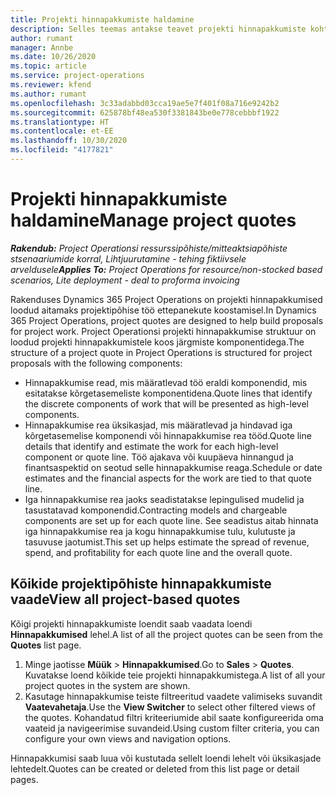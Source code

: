 ```yaml
---
title: Projekti hinnapakkumiste haldamine
description: Selles teemas antakse teavet projekti hinnapakkumiste kohta.
author: rumant
manager: Annbe
ms.date: 10/26/2020
ms.topic: article
ms.service: project-operations
ms.reviewer: kfend
ms.author: rumant
ms.openlocfilehash: 3c33adabbd03cca19ae5e7f401f08a716e9242b2
ms.sourcegitcommit: 625878bf48ea530f3381843be0e778cebbbf1922
ms.translationtype: HT
ms.contentlocale: et-EE
ms.lasthandoff: 10/30/2020
ms.locfileid: "4177821"
---
```

# <a name="manage-project-quotes"></a><span data-ttu-id="2e70f-103">Projekti hinnapakkumiste haldamine</span><span class="sxs-lookup"><span data-stu-id="2e70f-103">Manage project quotes</span></span>

<span data-ttu-id="2e70f-104">_**Rakendub:** Project Operationsi ressurssipõhiste/mitteaktsiapõhiste stsenaariumide korral,  Lihtjuurutamine - tehing fiktiivsele arveldusele_</span><span class="sxs-lookup"><span data-stu-id="2e70f-104">_**Applies To:** Project Operations for resource/non-stocked based scenarios, Lite deployment - deal to proforma invoicing_</span></span>

<span data-ttu-id="2e70f-105">Rakenduses Dynamics 365 Project Operations on projekti hinnapakkumised loodud aitamaks projektipõhise töö ettepanekute koostamisel.</span><span class="sxs-lookup"><span data-stu-id="2e70f-105">In Dynamics 365 Project Operations, project quotes are designed to help build proposals for project work.</span></span> <span data-ttu-id="2e70f-106">Project Operationsi projekti hinnapakkumise struktuur on loodud projekti hinnapakkumistele koos järgmiste komponentidega.</span><span class="sxs-lookup"><span data-stu-id="2e70f-106">The structure of a project quote in Project Operations is structured for project proposals with the following components:</span></span>

  - <span data-ttu-id="2e70f-107">Hinnapakkumise read, mis määratlevad töö eraldi komponendid, mis esitatakse kõrgetasemeliste komponentidena.</span><span class="sxs-lookup"><span data-stu-id="2e70f-107">Quote lines that identify the discrete components of work that will be presented as high-level components.</span></span>
  - <span data-ttu-id="2e70f-108">Hinnapakkumise rea üksikasjad, mis määratlevad ja hindavad iga kõrgetasemelise komponendi või hinnapakkumise rea tööd.</span><span class="sxs-lookup"><span data-stu-id="2e70f-108">Quote line details that identify and estimate the work for each high-level component or quote line.</span></span> <span data-ttu-id="2e70f-109">Töö ajakava või kuupäeva hinnangud ja finantsaspektid on seotud selle hinnapakkumise reaga.</span><span class="sxs-lookup"><span data-stu-id="2e70f-109">Schedule or date estimates and the financial aspects for the work are tied to that quote line.</span></span>
  - <span data-ttu-id="2e70f-110">Iga hinnapakkumise rea jaoks seadistatakse lepingulised mudelid ja tasustatavad komponendid.</span><span class="sxs-lookup"><span data-stu-id="2e70f-110">Contracting models and chargeable components are set up for each quote line.</span></span> <span data-ttu-id="2e70f-111">See seadistus aitab hinnata iga hinnapakkumise rea ja kogu hinnapakkumise tulu, kulutuste ja tasuvuse jaotumist.</span><span class="sxs-lookup"><span data-stu-id="2e70f-111">This set up helps estimate the spread of revenue, spend, and profitability for each quote line and the overall quote.</span></span>

## <a name="view-all-project-based-quotes"></a><span data-ttu-id="2e70f-112">Kõikide projektipõhiste hinnapakkumiste vaade</span><span class="sxs-lookup"><span data-stu-id="2e70f-112">View all project-based quotes</span></span>

<span data-ttu-id="2e70f-113">Kõigi projekti hinnapakkumiste loendit saab vaadata loendi **Hinnapakkumised** lehel.</span><span class="sxs-lookup"><span data-stu-id="2e70f-113">A list of all the project quotes can be seen from the **Quotes** list page.</span></span> 

1. <span data-ttu-id="2e70f-114">Minge jaotisse **Müük** > **Hinnapakkumised**.</span><span class="sxs-lookup"><span data-stu-id="2e70f-114">Go to **Sales** > **Quotes**.</span></span> <span data-ttu-id="2e70f-115">Kuvatakse loend kõikide teie projekti hinnapakkumistega.</span><span class="sxs-lookup"><span data-stu-id="2e70f-115">A list of all your project quotes in the system are shown.</span></span> 
2. <span data-ttu-id="2e70f-116">Kasutage hinnapakkumise teiste filtreeritud vaadete valimiseks suvandit **Vaatevahetaja**.</span><span class="sxs-lookup"><span data-stu-id="2e70f-116">Use the **View Switcher** to select other filtered views of the quotes.</span></span> <span data-ttu-id="2e70f-117">Kohandatud filtri kriteeriumide abil saate konfigureerida oma vaateid ja navigeerimise suvandeid.</span><span class="sxs-lookup"><span data-stu-id="2e70f-117">Using custom filter criteria, you can configure your own views and navigation options.</span></span>

<span data-ttu-id="2e70f-118">Hinnapakkumisi saab luua või kustutada sellelt loendi lehelt või üksikasjade lehtedelt.</span><span class="sxs-lookup"><span data-stu-id="2e70f-118">Quotes can be created or deleted from this list page or detail pages.</span></span>
